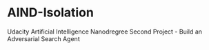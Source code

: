 # AIND-Isolation
Udacity Artificial Intelligence Nanodregree Second Project - Build an Adversarial Search Agent
